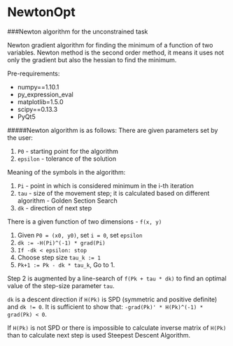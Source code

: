 # NewtonOpt
###Newton algorithm for the unconstrained task

Newton gradient algorithm for finding the minimum of a function of two variables.
Newton method is the second order method, it means it uses not only the gradient but also the hessian to find the minimum.

Pre-requirements:
* numpy==1.10.1
* py_expression_eval
* matplotlib=1.5.0
* scipy==0.13.3
* PyQt5

#####Newton algorithm is as follows:
There are given parameters set by the user:

1. `P0` - starting point for the algorithm
2. `epsilon` - tolerance of the solution 

Meaning of the symbols in the algorithm:

1. `Pi` - point in which is considered minimum in the i-th iteration
2. `tau` - size of the movement step; it is calculated based on different algorithm - Golden Section Search
3. `dk` -  direction of next step

There is a given function of two dimensions - `f(x, y)`

1. Given `P0 = (x0, y0)`, set `i = 0`, set `epsilon`
2. `dk := -H(Pi)^(-1) * grad(Pi)`
3. `If -dk < epsilon: stop`
4. Choose step size `tau_k := 1`
5. `Pk+1 := Pk - dk * tau_k`, Go to 1.

Step 2 is augmented by a line-search of `f(Pk + tau * dk)` to find an optimal value of the step-size parameter `tau`.

`dk` is a descent direction if `H(Pk)` is SPD (symmetric and positive definite) and `dk != 0`. It is sufficient to show that:
`-grad(Pk)' * H(Pk)^(-1) * grad(Pk) < 0`.

If `H(Pk)` is not SPD or there is impossible to calculate inverse matrix of `H(Pk)` than to calculate next step is used Steepest Descent Algorithm.








